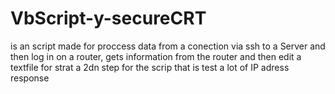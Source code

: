 # VbScript-y-secureCRT
is an script made for proccess data from a conection via ssh to a Server and then log in on a router, gets information from the router and then edit a textfile for strat a 2dn step for the scrip that is test a lot of IP adress response
